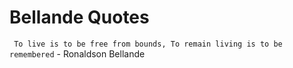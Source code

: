 # Bellande Quotes


``` To live is to be free from bounds, To remain living is to be remembered```
      - Ronaldson Bellande
